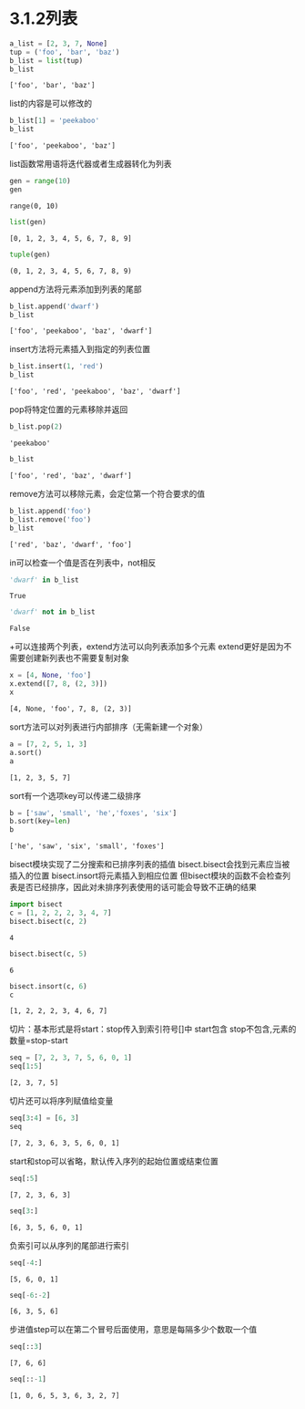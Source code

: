 # 3.1.2列表


```python
a_list = [2, 3, 7, None]
tup = ('foo', 'bar', 'baz')
b_list = list(tup)
b_list
```




    ['foo', 'bar', 'baz']



list的内容是可以修改的


```python
b_list[1] = 'peekaboo'
b_list
```




    ['foo', 'peekaboo', 'baz']



list函数常用语将迭代器或者生成器转化为列表


```python
gen = range(10)
gen
```




    range(0, 10)




```python
list(gen)
```




    [0, 1, 2, 3, 4, 5, 6, 7, 8, 9]




```python
tuple(gen)
```




    (0, 1, 2, 3, 4, 5, 6, 7, 8, 9)



append方法将元素添加到列表的尾部


```python
b_list.append('dwarf')
b_list
```




    ['foo', 'peekaboo', 'baz', 'dwarf']



insert方法将元素插入到指定的列表位置


```python
b_list.insert(1, 'red')
b_list
```




    ['foo', 'red', 'peekaboo', 'baz', 'dwarf']



pop将特定位置的元素移除并返回


```python
b_list.pop(2)
```




    'peekaboo'




```python
b_list
```




    ['foo', 'red', 'baz', 'dwarf']



remove方法可以移除元素，会定位第一个符合要求的值


```python
b_list.append('foo')
b_list.remove('foo')
b_list
```




    ['red', 'baz', 'dwarf', 'foo']



in可以检查一个值是否在列表中，not相反


```python
'dwarf' in b_list
```




    True




```python
'dwarf' not in b_list
```




    False



+可以连接两个列表，extend方法可以向列表添加多个元素   extend更好是因为不需要创建新列表也不需要复制对象


```python
x = [4, None, 'foo']
x.extend([7, 8, (2, 3)])
x
```




    [4, None, 'foo', 7, 8, (2, 3)]



sort方法可以对列表进行内部排序（无需新建一个对象）


```python
a = [7, 2, 5, 1, 3]
a.sort()
a
```




    [1, 2, 3, 5, 7]



sort有一个选项key可以传递二级排序


```python
b = ['saw', 'small', 'he','foxes', 'six']
b.sort(key=len)
b
```




    ['he', 'saw', 'six', 'small', 'foxes']



bisect模块实现了二分搜索和已排序列表的插值
bisect.bisect会找到元素应当被插入的位置
bisect.insort将元素插入到相应位置
但bisect模块的函数不会检查列表是否已经排序，因此对未排序列表使用的话可能会导致不正确的结果


```python
import bisect
c = [1, 2, 2, 2, 3, 4, 7]
bisect.bisect(c, 2)
```




    4




```python
bisect.bisect(c, 5)
```




    6




```python
bisect.insort(c, 6)
c
```




    [1, 2, 2, 2, 3, 4, 6, 7]



切片：基本形式是将start：stop传入到索引符号[]中   start包含 stop不包含,元素的数量=stop-start


```python
seq = [7, 2, 3, 7, 5, 6, 0, 1]
seq[1:5]
```




    [2, 3, 7, 5]



切片还可以将序列赋值给变量


```python
seq[3:4] = [6, 3]
seq
```




    [7, 2, 3, 6, 3, 5, 6, 0, 1]



start和stop可以省略，默认传入序列的起始位置或结束位置


```python
seq[:5]
```




    [7, 2, 3, 6, 3]




```python
seq[3:]
```




    [6, 3, 5, 6, 0, 1]



负索引可以从序列的尾部进行索引


```python
seq[-4:]
```




    [5, 6, 0, 1]




```python
seq[-6:-2]
```




    [6, 3, 5, 6]



步进值step可以在第二个冒号后面使用，意思是每隔多少个数取一个值


```python
seq[::3]
```




    [7, 6, 6]




```python
seq[::-1]
```




    [1, 0, 6, 5, 3, 6, 3, 2, 7]


